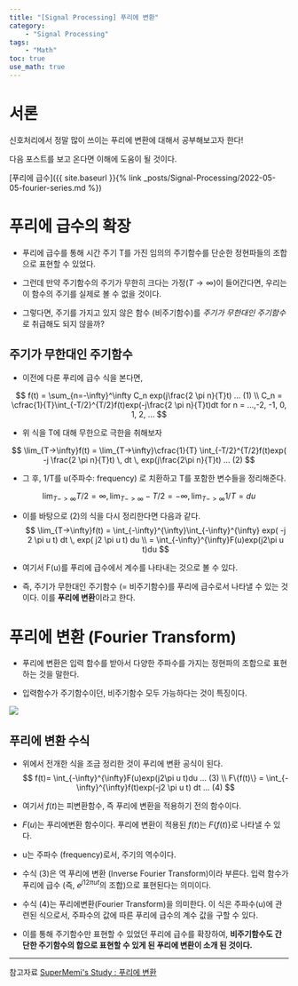 ```yaml
---
title: "[Signal Processing] 푸리에 변환"
category:
    - "Signal Processing"
tags:
    - "Math"
toc: true
use_math: true
---
```


# 서론

신호처리에서 정말 많이 쓰이는 푸리에 변환에 대해서 공부해보고자 한다!

다음 포스트를 보고 온다면 이해에 도움이 될 것이다.

[푸리에 급수]({{ site.baseurl }}{% link _posts/Signal-Processing/2022-05-05-fourier-series.md %})

# 푸리에 급수의 확장

* 푸리에 급수를 통해 시간 주기 T를 가진 임의의 주기함수를 단순한 정현파들의 조합으로 표현할 수 있었다.

* 그런데 만약 주기함수의 주기가 무한히 크다는 가정($T \rightarrow \infty$)이 들어간다면, 우리는 이 함수의 주기를 실제로 볼 수 없을 것이다.

* 그렇다면, 주기를 가지고 있지 않은 함수 (비주기함수)를 *주기가 무한대인 주기함수*로 취급해도 되지 않을까?

## 주기가 무한대인 주기함수

* 이전에 다룬 푸리에 급수 식을 본다면,

$$
f(t) = \sum_{n=-\infty}^\infty C_n exp(j\frac{2 \pi n}{T}t) ... (1)
\\
C_n = \cfrac{1}{T}\int_{-T/2}^{T/2}f(t)exp(-j\frac{2 \pi n}{T}t)dt for n = ...,-2, -1, 0, 1, 2, ...
$$

* 위 식을 T에 대해 무한으로 극한을 취해보자

$$
\lim_{T->\infty}f(t) = \lim_{T->\infty}\cfrac{1}{T} \int_{-T/2}^{T/2}f(t)exp( -j \frac{2 \pi n}{T}t) \, dt \, exp(j\frac{2\pi n}{T}t)  ... (2)
$$

* 그 후, 1/T를 u(주파수: frequency) 로 치환하고 T를 포함한 변수들을 정리해준다.

$$
\lim_{T->\infty}T/2 = \infty, \lim_{T->\infty}-T/2 = -\infty, \lim_{T->\infty}1/T = du
$$

* 이를 바탕으로 (2)의 식을 다시 정리한다면 다음과 같다.
$$
\lim_{T->\infty}f(t) = \int_{-\infty}^{\infty}\int_{-\infty}^{\infty}
exp( -j 2 \pi u t) dt \,
exp( j2 \pi u t) du
\\
= \int_{-\infty}^{\infty}F(u)exp(j2\pi u t)du
$$

* 여기서 F(u)를 푸리에 급수에서 계수를 나타내는 것으로 볼 수 있다.

* 즉, 주기가 무한대인 주기함수 (= 비주기함수)를 푸리에 급수로서 나타낼 수 있는 것이다. 이를 **푸리에 변환**이라고 한다.

# 푸리에 변환 (Fourier Transform)

* 푸리에 변환은 입력 함수를 받아서 다양한 주파수를 가지는 정현파의 조합으로 표현하는 것을 말한다.

* 입력함수가 주기함수이던, 비주기함수 모두 가능하다는 것이 특징이다.

![](https://en.wikipedia.org/wiki/File:Fourier_transform_time_and_frequency_domains_(small).gif)

## 푸리에 변환 수식
* 위에서 전개한 식을 조금 정리한 것이 푸리에 변환 공식이 된다.
$$
f(t)= \int_{-\infty}^{\infty}F(u)exp(j2\pi u t)du ... (3)
\\
F\{f(t)\} = \int_{-\infty}^{\infty}f(t)exp(-j2 \pi u t) dt ... (4)
$$
* 여기서 $f(t)$는 피변환함수, 즉 푸리에 변환을 적용하기 전의 함수이다.

* $F(u)$는 푸리에변환 함수이다. 푸리에 변환이 적용된 $f(t)$는 $F\{f(t)\}$로 나타낼 수 있다.

* u는 주파수 (frequency)로서, 주기의 역수이다.

* 수식 (3)은 역 푸리에 변환 (Inverse Fourier Transform)이라 부른다. 입력 함수가 푸리에 급수 (즉, $e^{j12\pi ut}$의 조합)으로 표현된다는 의미이다.

* 수식 (4)는 푸리에변환(Fourier Transform)을 의미한다. 이 식은 주파수(u)에 관련된 식으로서, 주파수의 값에 따른 푸리에 급수의 계수 값을 구할 수 있다. 

* 이를 통해 주기함수만 표현할 수 있었던 푸리에 급수를 확장하여, **비주기함수도 간단한 주기함수의 합으로 표현할 수 있게 된 푸리에 변환이 소개 된 것이다.**

----

참고자료
[SuperMemi's Study : 푸리에 변환](https://supermemi.tistory.com/97?category=837542)